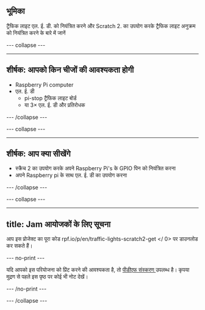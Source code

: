 ## भूमिका

ट्रैफिक लाइट एल. ई. डी. को नियंत्रित करने और Scratch 2. का उपयोग करके ट्रैफिक लाइट अनुक्रम को नियंत्रित करने के बारे में जानें

\--- collapse \---

* * *

## शीर्षक: आपको किन चीजों की आवश्यकता होगी

- Raspberry Pi computer
- एल. ई. डी 
    - pi-stop ट्रैफिक लाइट बोर्ड
    - या 3× एल. ई. डी और प्रतिरोधक

\--- /collapse \---

\--- collapse \---

* * *

## शीर्षक: आप क्या सीखेंगे

- स्क्रैच 2 का उपयोग करके अपने Raspberry Pi's के GPIO पिन को नियंत्रित करना
- अपने Raspberry pi के साथ एल. ई. डी का उपयोग करना

\--- /collapse \---

\--- collapse \---

* * *

## title: Jam आयोजकों के लिए सूचना

आप इस प्रोजेक्ट का पूरा कोड  rpf.io/p/en/traffic-lights-scratch2-get </ 0> पर डाउनलोड कर सकते हैं।</p> 

\--- no-print \---

यदि आपको इस परियोजना को प्रिंट करने की आवश्यकता है, तो [ पीडीएफ संस्करण ](https://github.com/raspberrypilearning/jam-worksheets/raw/master/pdf/Traffic-Lights-Scratch2.pdf) उपलब्ध है। कृपया मुद्रण से पहले इस पृष्ठ पर कोई भी नोट देखें।

\--- /no-print \---

\--- /collapse \---